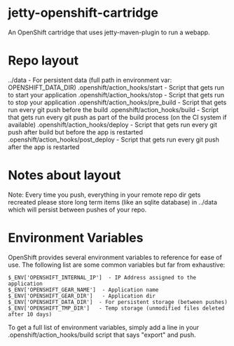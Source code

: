 jetty-openshift-cartridge
=========================

An OpenShift cartridge that uses jetty-maven-plugin to run a webapp.

Repo layout
===========
../data - For persistent data (full path in environment var: OPENSHIFT_DATA_DIR)
.openshift/action_hooks/start - Script that gets run to start your application
.openshift/action_hooks/stop - Script that gets run to stop your application
.openshift/action_hooks/pre_build - Script that gets run every git push before the build
.openshift/action_hooks/build - Script that gets run every git push as part of the build process (on the CI system if available)
.openshift/action_hooks/deploy - Script that gets run every git push after build but before the app is restarted
.openshift/action_hooks/post_deploy - Script that gets run every git push after the app is restarted


Notes about layout
==================
Note: Every time you push, everything in your remote repo dir gets recreated
please store long term items (like an sqlite database) in ../data which will
persist between pushes of your repo.


Environment Variables
=====================

OpenShift provides several environment variables to reference for ease
of use.  The following list are some common variables but far from exhaustive:

    $_ENV['OPENSHIFT_INTERNAL_IP']  - IP Address assigned to the application
    $_ENV['OPENSHIFT_GEAR_NAME']  - Application name
    $_ENV['OPENSHIFT_GEAR_DIR']   - Application dir
    $_ENV['OPENSHIFT_DATA_DIR']  - For persistent storage (between pushes)
    $_ENV['OPENSHIFT_TMP_DIR']   - Temp storage (unmodified files deleted after 10 days)

To get a full list of environment variables, simply add a line in your
.openshift/action_hooks/build script that says "export" and push.

